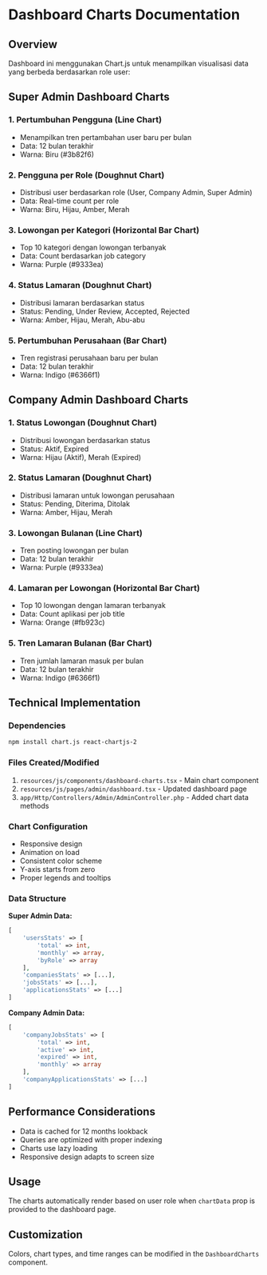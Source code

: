 # Dashboard Charts Documentation

## Overview
Dashboard ini menggunakan Chart.js untuk menampilkan visualisasi data yang berbeda berdasarkan role user:

## Super Admin Dashboard Charts

### 1. **Pertumbuhan Pengguna** (Line Chart)
- Menampilkan tren pertambahan user baru per bulan
- Data: 12 bulan terakhir
- Warna: Biru (#3b82f6)

### 2. **Pengguna per Role** (Doughnut Chart)
- Distribusi user berdasarkan role (User, Company Admin, Super Admin)
- Data: Real-time count per role
- Warna: Biru, Hijau, Amber, Merah

### 3. **Lowongan per Kategori** (Horizontal Bar Chart)
- Top 10 kategori dengan lowongan terbanyak
- Data: Count berdasarkan job category
- Warna: Purple (#9333ea)

### 4. **Status Lamaran** (Doughnut Chart)
- Distribusi lamaran berdasarkan status
- Status: Pending, Under Review, Accepted, Rejected
- Warna: Amber, Hijau, Merah, Abu-abu

### 5. **Pertumbuhan Perusahaan** (Bar Chart)
- Tren registrasi perusahaan baru per bulan
- Data: 12 bulan terakhir
- Warna: Indigo (#6366f1)

## Company Admin Dashboard Charts

### 1. **Status Lowongan** (Doughnut Chart)
- Distribusi lowongan berdasarkan status
- Status: Aktif, Expired
- Warna: Hijau (Aktif), Merah (Expired)

### 2. **Status Lamaran** (Doughnut Chart)
- Distribusi lamaran untuk lowongan perusahaan
- Status: Pending, Diterima, Ditolak
- Warna: Amber, Hijau, Merah

### 3. **Lowongan Bulanan** (Line Chart)
- Tren posting lowongan per bulan
- Data: 12 bulan terakhir
- Warna: Purple (#9333ea)

### 4. **Lamaran per Lowongan** (Horizontal Bar Chart)
- Top 10 lowongan dengan lamaran terbanyak
- Data: Count aplikasi per job title
- Warna: Orange (#fb923c)

### 5. **Tren Lamaran Bulanan** (Bar Chart)
- Tren jumlah lamaran masuk per bulan
- Data: 12 bulan terakhir
- Warna: Indigo (#6366f1)

## Technical Implementation

### Dependencies
```bash
npm install chart.js react-chartjs-2
```

### Files Created/Modified
1. `resources/js/components/dashboard-charts.tsx` - Main chart component
2. `resources/js/pages/admin/dashboard.tsx` - Updated dashboard page
3. `app/Http/Controllers/Admin/AdminController.php` - Added chart data methods

### Chart Configuration
- Responsive design
- Animation on load
- Consistent color scheme
- Y-axis starts from zero
- Proper legends and tooltips

### Data Structure

**Super Admin Data:**
```php
[
    'usersStats' => [
        'total' => int,
        'monthly' => array,
        'byRole' => array
    ],
    'companiesStats' => [...],
    'jobsStats' => [...],
    'applicationsStats' => [...]
]
```

**Company Admin Data:**
```php
[
    'companyJobsStats' => [
        'total' => int,
        'active' => int,
        'expired' => int,
        'monthly' => array
    ],
    'companyApplicationsStats' => [...]
]
```

## Performance Considerations
- Data is cached for 12 months lookback
- Queries are optimized with proper indexing
- Charts use lazy loading
- Responsive design adapts to screen size

## Usage
The charts automatically render based on user role when `chartData` prop is provided to the dashboard page.

## Customization
Colors, chart types, and time ranges can be modified in the `DashboardCharts` component.